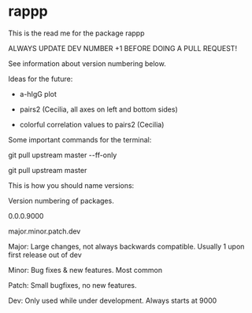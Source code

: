 # rappp

This is the read me for the package rappp


ALWAYS UPDATE DEV NUMBER +1 BEFORE DOING A PULL REQUEST!

See information about version numbering below. 

Ideas for the future:

- a-hIgG plot

- pairs2 (Cecilia, all axes on left and bottom sides)

- colorful correlation values to pairs2 (Cecilia)


Some important commands for the terminal:

git pull upstream master --ff-only

git pull upstream master


This is how you should name versions: 

Version numbering of packages. 

0.0.0.9000

major.minor.patch.dev

Major: Large changes, not always backwards compatible. Usually 1 upon first release out of dev

Minor: Bug fixes & new features. Most common

Patch: Small bugfixes, no new features.

Dev: Only used while under development. Always starts at 9000

